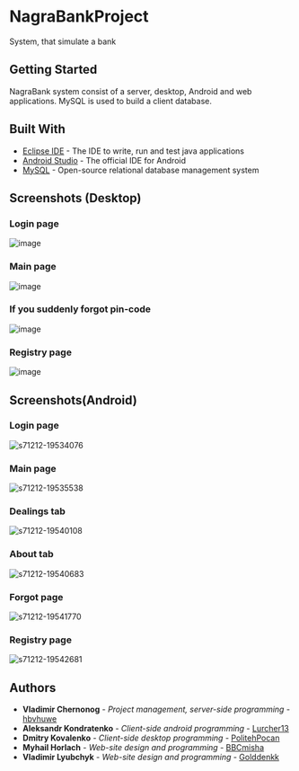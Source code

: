 
# NagraBankProject

System, that simulate a bank

## Getting Started

NagraBank system consist of a server, desktop, Android and web applications. MySQL is used to build a client database.

## Built With

* [Eclipse IDE](http://www.eclipse.org/home/index.php) - The IDE to write, run and test java applications
* [Android Studio](https://developer.android.com/studio/index.html) - The official IDE for Android
* [MySQL](https://www.mysql.com/) - Open-source relational database management system

## Screenshots (Desktop)
### Login page
![image](https://user-images.githubusercontent.com/26825416/33899749-21cba8d6-df75-11e7-987a-21aef840a044.png)
### Main page
![image](https://user-images.githubusercontent.com/26825416/33899763-2caef3b6-df75-11e7-8440-57f2f570fe5b.png)
### If you suddenly forgot pin-code
![image](https://user-images.githubusercontent.com/26825416/33899783-3da7d67e-df75-11e7-8988-75c7b39c5d0d.png)
### Registry page
![image](https://user-images.githubusercontent.com/26825416/33899801-44dde3c0-df75-11e7-90eb-5373a62890ef.png)

## Screenshots(Android)
### Login page
![s71212-19534076](https://user-images.githubusercontent.com/26825416/33900277-90884300-df76-11e7-9d4e-8d4a50128601.jpg)
### Main page
![s71212-19535538](https://user-images.githubusercontent.com/26825416/33900278-90b8ec76-df76-11e7-9b9f-22bbef607903.jpg)
### Dealings tab
![s71212-19540108](https://user-images.githubusercontent.com/26825416/33900279-90dde31e-df76-11e7-96b2-45fa73cc8efe.jpg)
### About tab
![s71212-19540683](https://user-images.githubusercontent.com/26825416/33900274-9027e7f8-df76-11e7-8668-2fa497d00f5f.jpg)
### Forgot page
![s71212-19541770](https://user-images.githubusercontent.com/26825416/33900275-9046cf88-df76-11e7-85c1-eae58a84e26b.jpg)
### Registry page
![s71212-19542681](https://user-images.githubusercontent.com/26825416/33900276-90687638-df76-11e7-9313-701f01dd0cf5.jpg)

## Authors

* **Vladimir Chernonog** - *Project management, server-side programming* - [hbvhuwe](https://github.com/hbvhuwe)
* **Aleksandr Kondratenko** - *Client-side android programming* - [Lurcher13](https://github.com/Lurcher13)
* **Dmitry Kovalenko** - *Client-side desktop programming* - [PolitehPocan](https://github.com/PolitehPocan)
* **Myhail Horlach** - *Web-site design and programming* - [BBCmisha](https://github.com/BBCmisha)
* **Vladimir Lyubchyk** - *Web-site design and programming* - [Golddenkk](https://github.com/Golddenkk)
